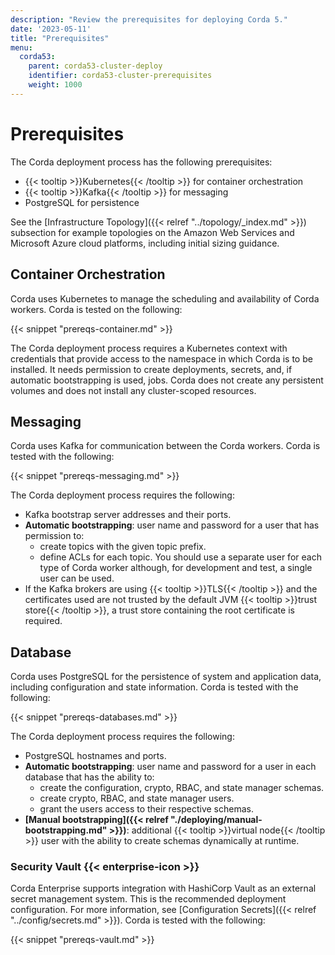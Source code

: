 ```yaml
---
description: "Review the prerequisites for deploying Corda 5."
date: '2023-05-11'
title: "Prerequisites"
menu:
  corda53:
    parent: corda53-cluster-deploy
    identifier: corda53-cluster-prerequisites
    weight: 1000
---
```


<style>
table th:first-of-type {
    width: 60%;
}
table th:nth-of-type(2) {
    width: 40%;
}
</style>

# Prerequisites

The Corda deployment process has the following prerequisites:

* {{< tooltip >}}Kubernetes{{< /tooltip >}} for container orchestration
* {{< tooltip >}}Kafka{{< /tooltip >}} for messaging
* PostgreSQL for persistence

See the [Infrastructure Topology]({{< relref "../topology/_index.md" >}}) subsection for example topologies on the Amazon Web Services and Microsoft Azure cloud platforms, including initial sizing guidance.

## Container Orchestration

Corda uses Kubernetes to manage the scheduling and availability of Corda workers.
Corda is tested on the following:

{{< snippet "prereqs-container.md" >}}

The Corda deployment process requires a Kubernetes context with credentials that provide access to the namespace in which Corda is to be installed. It needs permission to create deployments, secrets, and, if automatic bootstrapping is used, jobs. Corda does not create any persistent volumes and does not install any cluster-scoped resources.

## Messaging

Corda uses Kafka for communication between the Corda workers. Corda is tested with the following:

{{< snippet "prereqs-messaging.md" >}}

The Corda deployment process requires the following:

* Kafka bootstrap server addresses and their ports.
* **Automatic bootstrapping**: user name and password for a user that has permission to:
  * create topics with the given topic prefix.
  * define ACLs for each topic.
  You should use a separate user for each type of Corda worker although, for development and test, a single user can be used.
* If the Kafka brokers are using {{< tooltip >}}TLS{{< /tooltip >}} and the certificates used are not trusted by the default JVM {{< tooltip >}}trust store{{< /tooltip >}}, a trust store containing the root certificate is required.

## Database

Corda uses PostgreSQL for the persistence of system and application data, including configuration and state information.
Corda is tested with the following:

{{< snippet "prereqs-databases.md" >}}

The Corda deployment process requires the following:

* PostgreSQL hostnames and ports.
* **Automatic bootstrapping**: user name and password for a user in each database that has the ability to:
  * create the configuration, crypto, RBAC, and state manager schemas.
  * create crypto, RBAC, and state manager users.
  * grant the users access to their respective schemas.
* **[Manual bootstrapping]({{< relref "./deploying/manual-bootstrapping.md" >}})**: additional {{< tooltip >}}virtual node{{< /tooltip >}} user with the ability to create schemas dynamically at runtime.

### Security Vault {{< enterprise-icon >}}

Corda Enterprise supports integration with HashiCorp Vault as an external secret management system. This is the recommended deployment configuration. For more information, see [Configuration Secrets]({{< relref "../config/secrets.md" >}}). Corda is tested with the following:

{{< snippet "prereqs-vault.md" >}}

